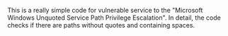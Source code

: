 This is a really simple code for vulnerable service to the "Microsoft Windows Unquoted Service Path Privilege Escalation".
In detail, the code checks if there are paths without quotes and containing spaces.
